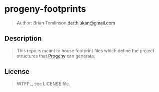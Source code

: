 # progeny-footprints

> Author: Brian Tomlinson <darthlukan@gmail.com>


## Description

> This repo is meant to house footprint files which define the project structures that 
> [Progeny](https://github.com/darthlukan/progeny) can generate.


## License
> WTFPL, see LICENSE file.
